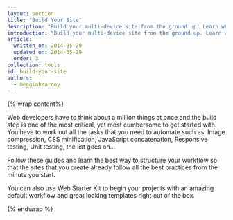 ```yaml
---
layout: section
title: "Build Your Site"
description: "Build your multi-device site from the ground up. Learn what a build process is, how to build a site with the Web Starter Kit, and how to debug with Chrome DevTools."
introduction: "Build your multi-device site from the ground up. Learn what a build process is, the tasks to automate, and how to build a site with the Web Starter Kit. Learn how to debug with Chrome DevTools."
article:
  written_on: 2014-05-29
  updated_on: 2014-05-29
  order: 3
collection: tools
id: build-your-site
authors:
  - megginkearney
---
```


{% wrap content%}

Web developers have to think about a million things at once and the build step
is one of the most critical, yet most cumbersome to get started with.  You
have to work out all the tasks that you need to automate such as: Image
compression, CSS minification, JavaScript concatenation, Responsive testing,
Unit testing, the list goes on...

Follow these guides and learn the best way to structure your workflow so that
the sites that you create already follow all the best practices from the
minute you start.

You can also use Web Starter Kit to begin your projects with an amazing
default workflow and great looking templates right out of the box.

{% endwrap %}
